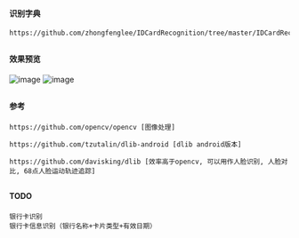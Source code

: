 ##
#### 识别字典
```
https://github.com/zhongfenglee/IDCardRecognition/tree/master/IDCardRecognition/libexidcard
```

##
#### 效果预览
![image](https://github.com/153437803/Ocr_IDCard/blob/master/ScreenRecord_20181116181123.gif )
![image](https://github.com/153437803/Ocr_IDCard/blob/master/ScreenRecord_20181116181153.gif )

##
#### 参考
```
https://github.com/opencv/opencv [图像处理]
```
```
https://github.com/tzutalin/dlib-android [dlib android版本]
```
```
https://github.com/davisking/dlib [效率高于opencv, 可以用作人脸识别, 人脸对比, 68点人脸运动轨迹追踪]
```

##
#### TODO
```
银行卡识别
银行卡信息识别（银行名称+卡片类型+有效日期）
```
